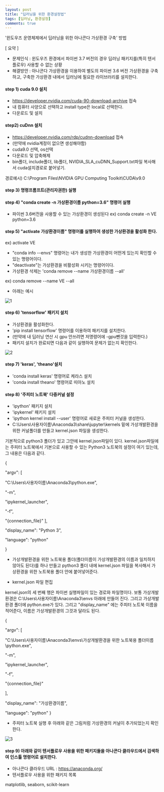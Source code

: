 ```yaml
---
layout: post
title: "딥러닝을 위한 환경설정법"
tags: [딥러닝, 환경설정]
comments: true
---
```


'윈도우즈 운영체제에서 딥러닝을 위한 아나콘다 가상환경 구축' 방법

[ 요약 ]
- 문제인식 : 윈도우즈 환경에서 파이썬 3.7 버전의 경우 딥러닝 패키지를(특히 텐서플로우) 사용할 수 없는 상황
- 해결방안 : 아나콘다 가상환경을 이용하여 별도의 파이썬 3.6 버전 가상환경을 구축하고, 구축한 가상환경 내에서 딥러닝에 필요한 라이브러리를 설치한다. 

#### step 1) cuda 9.0 설치
- https://developer.nvidia.com/cuda-90-download-archive 접속
- 내 컴퓨터 사양으로 선택하고 install type은 local로 선택한다.
- 다운로드 및 설치

#### step2) cuDnn 설치
- https://developer.nvidia.com/rdp/cudnn-download 접속
- (만약에 nvidia계정이 없으면 생성해야함)
- cuda9.0 선택, os선택
- 다운로드 및 압축해제
- bin폴더, include폴더, lib폴더, NVIDIA_SLA_cuDNN_Support.txt파일 복사해서 cuda설치경로로 붙어넣기.

경로예시) C:\Program Files\NVIDIA GPU Computing Toolkit\CUDA\v9.0


#### step 3) 명령프롬프트(관리자권한) 실행

#### step 4) "conda create -n 가상환경이름 python=3.6" 명령어 실행
- 파이썬 3.6버전을 사용할 수 있는 가상환경이 생성된다
ex) conda create -n VE python=3.6

#### step 5) "activate 가상환경이름" 명령어를 실행하여 생성한 가상환경을 활성화 한다.
ex) activate VE

- "conda info --envs" 명령어는 내가 생성한 가상환경이 어떤게 있는지 확인할 수 있는 명령어이다.
- "deactivate"는 가상환경을 비활성화 시키는 명령어이다.
- 가상환경 삭제는 'conda remove --name 가상환경이름 --all'

ex) conda remove --name VE --all

- 아래는 예시

![1](https://user-images.githubusercontent.com/41605276/51814348-6307bd80-22fe-11e9-9e3e-255f34736206.png)

#### step 6) 'tensorflow' 패키지 설치

- 가상환경을 활성화한다.
- 'pip install tensorflow' 명령어를 이용하여 패키지를 설치한다.
- (만약에 내 딥러닝 연산 시 gpu 안쓰려면 저명령어에 -gpu뺀것을 입력한다.)
- 패키지 설치가 완료되면 다음과 같이 실행하여 문제가 없는지 확인한다.

![2](https://user-images.githubusercontent.com/41605276/51814351-6ac76200-22fe-11e9-8b70-c1cd751b6b96.png)

#### step 7) 'keras', 'theano'설치

- 'conda install keras' 명령어로 케라스 설치
- 'conda install theano' 명령어로 띠아노 설치

#### step 8) '주피터 노트북' 다중커널 설정

- 'ipython' 패키지 설치 
- 'ipykernel' 패키지 설치
- 'ipython kernel install --user' 명령어로 새로운 주피터 커널을 생성한다.
- C:\Users\사용자이름\Anaconda3\share\jupyter\kernels 밑에 가상개발환경을 위한 커널폴더를 만들고 kernel.json 파일을 생성한다.

기본적으로 python3 폴더가 있고 그안에 kernel.json파일이 있다. kernel.json파일에는 주피터 노트북에서 기본으로 사용할 수 있는 Python3 노트북의 설정이 여기 있는데, 그 내용은 다음과 같다.

{

"argv": [

"C:\\Users\\사용자이름\\Anaconda3\\python.exe",

"-m",

"ipykernel_launcher",

"-f",

"{connection_file}"
],

"display_name": "Python 3",

"language": "python"

}

- 가상개발환경을 위한 노트북용 폴더(폴더이름이 가상개발환경의 이름과 일치하지 않아도 된다)를 하나 만들고 python3 폴더 내에 kernel.json 파일을 복사해서 가상환경을 위한 노트북용 폴더 안에 붙어넣어준다.

- kernel.json 파일 편집

kernel.json의 세 번째 행은 파이썬 실행파일이 있는 경로와 파일명이다. 보통 가상개발환경은 C:\Users\사용자이름\Anaconda3\envs 아래에 만들어 진다. 그리고 가상개발환경 폴더에 python.exe가 있다. 그리고 "display_name" 에는 주피터 노트북 이름을 적어준다, 이름은 가상개발환경의 그것과 달라도 된다.

{

"argv": [

"C:\\Users\\사용자이름\\Anaconda3\\envs\\가상개발환경을 위한 노트북용 폴더이름\\python.exe",

"-m",

"ipykernel_launcher",

"-f",

"{connection_file}"

],

"display_name": "가상환경이름",

"language": "python"
}

- 주피터 노트북 실행 후 아래와 같은 그림처럼 가상환경의 커널이 추가되었는지 확인한다.

![3](https://user-images.githubusercontent.com/41605276/51814357-7581f700-22fe-11e9-93c3-c9e4928e332b.png)

#### step 9) 아래와 같이 텐서플로우 사용을 위한 패키지들을 아나콘다 클라우드에서 검색하여 인스톨 명령어로 설치한다.

- 아나콘다 클라우드 URL : https://anaconda.org/
- 텐서플로우 사용을 위한 패키지 목록

matplotlib, seaborn, scikit-learn
